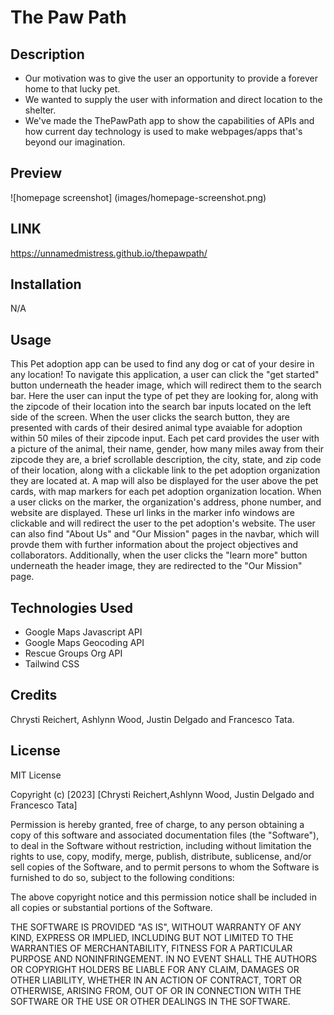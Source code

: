 # The Paw Path

## Description

- Our motivation was to give the user an opportunity to provide a forever home to that lucky pet. 
- We wanted to supply the user with information and direct location to the shelter.
- We've made the ThePawPath app to show the capabilities of APIs and how current day technology is used to make webpages/apps that's beyond our imagination.

## Preview    
![homepage screenshot] (images/homepage-screenshot.png)

## LINK  
https://unnamedmistress.github.io/thepawpath/


## Installation
N/A

## Usage

This Pet adoption app can be used to find any dog or cat of your desire in any location! To navigate this application, a user can click the "get started" button underneath the header image, which will redirect them to the search bar. Here the user can input the type of pet they are looking for, along with the zipcode of their location into the search bar inputs located on the left side of the screen. When the user clicks the search button, they are presented with cards of their desired animal type avaiable for adoption within 50 miles of their zipcode input. Each pet card provides the user with a picture of the animal, their name, gender, how many miles away from their zipcode they are, a brief scrollable description, the city, state, and zip code of their location, along with a clickable link to the pet adoption organization they are located at. A map will also be displayed for the user above the pet cards, with map markers for each pet adoption organization location. When a user clicks on the marker, the organization's address, phone number, and website are displayed. These url links in the marker info windows are clickable and will redirect the user to the pet adoption's website. The user can also find "About Us" and "Our Mission" pages in the navbar, which will provde them with further information about the project objectives and collaborators. Additionally, when the user clicks the "learn more" button underneath the header image, they are redirected to the "Our Mission" page.

## Technologies Used
* Google Maps Javascript API
* Google Maps Geocoding API
* Rescue Groups Org API
* Tailwind CSS
  
## Credits

Chrysti Reichert, Ashlynn Wood, Justin Delgado and Francesco Tata.

## License

MIT License

Copyright (c) [2023] [Chrysti Reichert,Ashlynn Wood, Justin Delgado and Francesco Tata]

Permission is hereby granted, free of charge, to any person obtaining a copy
of this software and associated documentation files (the "Software"), to deal
in the Software without restriction, including without limitation the rights
to use, copy, modify, merge, publish, distribute, sublicense, and/or sell
copies of the Software, and to permit persons to whom the Software is
furnished to do so, subject to the following conditions:

The above copyright notice and this permission notice shall be included in all
copies or substantial portions of the Software.

THE SOFTWARE IS PROVIDED "AS IS", WITHOUT WARRANTY OF ANY KIND, EXPRESS OR
IMPLIED, INCLUDING BUT NOT LIMITED TO THE WARRANTIES OF MERCHANTABILITY,
FITNESS FOR A PARTICULAR PURPOSE AND NONINFRINGEMENT. IN NO EVENT SHALL THE
AUTHORS OR COPYRIGHT HOLDERS BE LIABLE FOR ANY CLAIM, DAMAGES OR OTHER
LIABILITY, WHETHER IN AN ACTION OF CONTRACT, TORT OR OTHERWISE, ARISING FROM,
OUT OF OR IN CONNECTION WITH THE SOFTWARE OR THE USE OR OTHER DEALINGS IN THE
SOFTWARE.